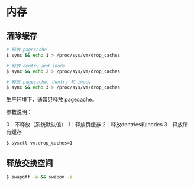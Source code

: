 # 内存

## 清除缓存

```bash
# 释放 pagecache
$ sync && echo 1 > /proc/sys/vm/drop_caches

# 释放 dentry and inode
$ sync && echo 2 > /proc/sys/vm/drop_caches

# 释放 pagecache, dentry 和 inode
$ sync && echo 3 > /proc/sys/vm/drop_caches
```

生产环境下，通常只释放 pagecache。

参数说明：

  0：不释放（系统默认值）
  1：释放页缓存
  2：释放dentries和inodes
  3：释放所有缓存

```bash
$ sysctl vm.drop_caches=1
```


## 释放交换空间

```bash
$ swapoff -a && swapon -a
```
